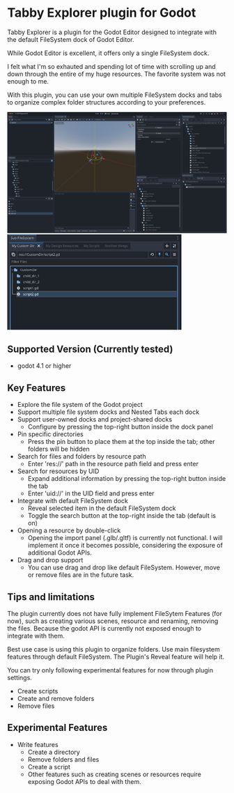 # Tabby Explorer plugin for Godot

Tabby Explorer is a plugin for the Godot Editor designed to integrate
with the default FileSystem dock of Godot Editor.

While Godot Editor is excellent, it offers only a single FileSystem dock. 

I felt what I'm so exhauted and spending lot of time with scrolling up and down 
through the entire of my huge resources.
The favorite system was not enough to me.

With this plugin, you can use your own multiple FileSystem docks and tabs
to organize complex folder structures according to your preferences.

<img src="./doc/screenshot.png" width="800"/>
<img src="./doc/screenshot2.png" width="400"/>


## Supported Version (Currently tested)

* godot 4.1 or higher

## Key Features

* Explore the file system of the Godot project
* Support multiple file system docks and Nested Tabs  each dock
* Support user-owned docks and project-shared docks
  * Configure by pressing the top-right button inside the dock panel
* Pin specific directories
  * Press the pin button to place them at the top inside the tab; other folders will be hidden
* Search for files and folders by resource path
  * Enter 'res://' path in the resource path field and press enter
* Search for resources by UID
  * Expand additional information by pressing the top-right button inside the tab
  * Enter 'uid://' in the UID field and press enter
* Integrate with default FileSystem dock 
  * Reveal selected item in the default FileSystem dock
  * Toggle the search button at the top-right inside the tab (default is on)
* Opening a resource by double-click
  * Opening the import panel (.glb/.gltf) is currently not functional. I will implement it once it becomes possible, considering the exposure of additional Godot APIs.
* Drag and drop support
  * You can use drag and drop like default FileSystem. However, move or remove files are in the future task.

## Tips and limitations

The plugin currently does not have fully implement FileSytem Features (for now), such as creating various scenes, resource and renaming, removing the files. Because the godot API is currently not exposed enough to integrate with them.

Best use case is using this plugin to organize folders. Use main filesystem features through default FileSystem. The Plugin's Reveal feature will help it.

You can try only following experimental features for now through plugin settings.
  * Create scripts
  * Create and remove folders
  * Remove files


## Experimental Features

* Write features
  * Create a directory
  * Remove folders and files
  * Create a script
  * Other features such as creating scenes or resources require exposing Godot APIs to deal with them.